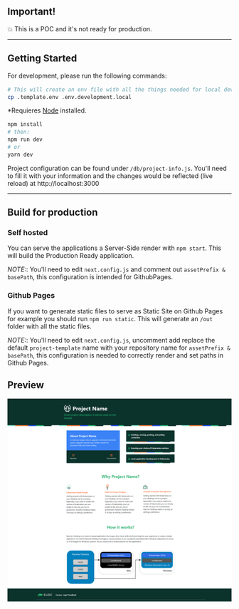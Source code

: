 ## Important!

💥 This is a POC and it's not ready for production.

---

## Getting Started

For development, please run the following commands:

```bash
# This will create an env file with all the things needed for local development (rewrites paths, etc.)
cp .template.env .env.development.local
```

\*Requieres [Node](https://nodejs.org/en/) installed.

```bash
npm install
# then:
npm run dev
# or
yarn dev
```

Project configuration can be found under `/db/project-info.js`. You'll need to fill it with your information and the changes would be reflected (live reload) at http://localhost:3000

---

## Build for production

### Self hosted

You can serve the applications a Server-Side render with `npm start`. This will build the Production Ready application.

*NOTE:*: You'll need to edit `next.config.js` and comment out `assetPrefix & basePath`, this configuration is intended for GithubPages.


### Github Pages

If you want to generate static files to serve as Static Site on Github Pages for example you should run `npm run static`. This will generate an `/out` folder with all the static files.

*NOTE:*: You'll need to edit `next.config.js`, uncomment add replace the default `project-template` name with your repository name for `assetPrefix & basePath`, this configuration is needed to correctly render and set paths in Github Pages.


## Preview

<img style="float: right;" src="./preview.png">
